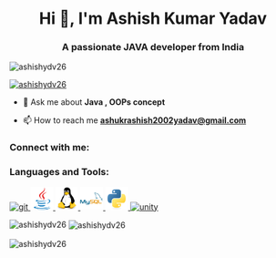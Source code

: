 <h1 align="center">Hi 👋, I'm Ashish Kumar Yadav</h1>
<h3 align="center">A passionate JAVA developer from India</h3>

<p align="left"> <img src="https://komarev.com/ghpvc/?username=ashishydv26&label=Profile%20views&color=0e75b6&style=flat" alt="ashishydv26" /> </p>

<p align="left"> <a href="https://github.com/ryo-ma/github-profile-trophy"><img src="https://github-profile-trophy.vercel.app/?username=ashishydv26" alt="ashishydv26" /></a> </p>

- 💬 Ask me about **Java , OOPs concept**

- 📫 How to reach me **ashukrashish2002yadav@gmail.com**

<h3 align="left">Connect with me:</h3>
<p align="left">
</p>

<h3 align="left">Languages and Tools:</h3>
<p align="left"> <a href="https://git-scm.com/" target="_blank" rel="noreferrer"> <img src="https://www.vectorlogo.zone/logos/git-scm/git-scm-icon.svg" alt="git" width="40" height="40"/> </a> <a href="https://www.java.com" target="_blank" rel="noreferrer"> <img src="https://raw.githubusercontent.com/devicons/devicon/master/icons/java/java-original.svg" alt="java" width="40" height="40"/> </a> <a href="https://www.linux.org/" target="_blank" rel="noreferrer"> <img src="https://raw.githubusercontent.com/devicons/devicon/master/icons/linux/linux-original.svg" alt="linux" width="40" height="40"/> </a> <a href="https://www.mysql.com/" target="_blank" rel="noreferrer"> <img src="https://raw.githubusercontent.com/devicons/devicon/master/icons/mysql/mysql-original-wordmark.svg" alt="mysql" width="40" height="40"/> </a> <a href="https://www.python.org" target="_blank" rel="noreferrer"> <img src="https://raw.githubusercontent.com/devicons/devicon/master/icons/python/python-original.svg" alt="python" width="40" height="40"/> </a> <a href="https://unity.com/" target="_blank" rel="noreferrer"> <img src="https://www.vectorlogo.zone/logos/unity3d/unity3d-icon.svg" alt="unity" width="40" height="40"/> </a> </p>

<p><img align="left" src="https://github-readme-stats.vercel.app/api/top-langs?username=ashishydv26&show_icons=true&locale=en&layout=compact" alt="ashishydv26" /></p>

<p>&nbsp;<img align="center" src="https://github-readme-stats.vercel.app/api?username=ashishydv26&show_icons=true&locale=en" alt="ashishydv26" /></p>

<p><img align="center" src="https://github-readme-streak-stats.herokuapp.com/?user=ashishydv26&" alt="ashishydv26" /></p>
